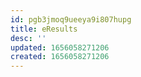 ```yaml
---
id: pgb3jmoq9ueeya9i807hupg
title: eResults
desc: ''
updated: 1656058271206
created: 1656058271206
---
```


